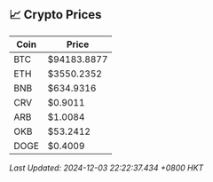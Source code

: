 ## 📈 Crypto Prices

| Coin | Price |
| ---- | ----- |
| BTC | $94183.8877 |
| ETH | $3550.2352 |
| BNB | $634.9316 |
| CRV | $0.9011 |
| ARB | $1.0084 |
| OKB | $53.2412 |
| DOGE | $0.4009 |

_Last Updated: 2024-12-03 22:22:37.434 +0800 HKT_